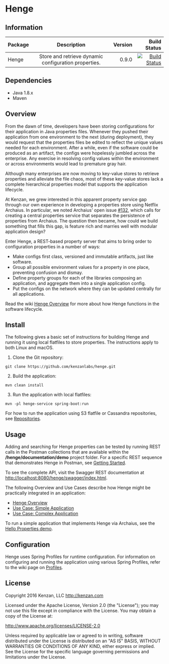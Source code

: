 # Henge

## Information
| Package       | Description   | Version| Build Status |
| ------------- |:-------------:| -----:|-----:|
| Henge| Store and retrieve dynamic configuration properties. | 0.9.0 | [![Build Status](https://travis-ci.org/kenzanlabs/henge.svg?branch=master)](https://travis-ci.org/kenzanlabs/henge) |

## Dependencies
* Java 1.8.x
* Maven

## Overview
From the dawn of time, developers have been storing configurations for their application in Java properties files. Whenever they pushed their application from one environment to the next (during deployment), they would request that the properties files be edited to reflect the unique values needed for each environment. After a while, even if the software could be produced as an artifact, the configs were hopelessly jumbled across the enterprise. Any exercise in resolving config values within the environment or across environments would lead to premature gray hair. 

Although many enterprises are now moving to key-value stores to retrieve properties and alleviate the file chaos, most of these key-value stores lack a complete hierarchical properties model that supports the application lifecycle. 

At Kenzan, we grew interested in this apparent property service gap through our own experience in developing a properties store using Netflix Archaius. In particular, we noted Archaius’ open issue [#132](https://github.com/Netflix/archaius/issues/132), which calls for creating a central properties service that separates the persistence of properties from Archaius. The question then became, how could we build something that fills this gap, is feature rich and marries well with modular application design? 

Enter Henge, a REST-based property server that aims to bring order to configuration properties in a number of ways:

* Make configs first class, versioned and immutable artifacts, just like software. 
* Group all possible environment values for a property in one place, preventing confusion and dismay.
* Define property groups for each of the libraries composing an application, and aggregate them into a single application config. 
* Put the configs on the network where they can be updated centrally for all applications.

Read the wiki [Henge Overview](https://github.com/kenzanlabs/henge/wiki/Henge-Overview) for more about how Henge functions in the software lifecycle. 

## Install

The following gives a basic set of instructions for building Henge and running it using local flatfiles to store properties. The instructions apply to both Linux and macOS. 


1. Clone the Git repository: 
 
 ```
 git clone https://github.com/kenzanlabs/henge.git
 ```
2. Build the application: 
 
 ```
 mvn clean install
 ```
3. Run the application with local flatfiles: 
 
 ```
 mvn -pl henge-service spring-boot:run
 ```

For how to run the application using S3 flatfile or Cassandra repositories, see [Repositories](https://github.com/kenzanlabs/henge/wiki/Repositories). 

## Usage
Adding and searching for Henge properties can be tested by running REST calls in the Postman collections that are available within the **/henge/documentation/demo** project folder. For a specific REST sequence that demonstrates Henge in Postman, see [Getting Started](https://github.com/kenzanlabs/henge/wiki/Getting-Started).

To see the complete API, visit the Swagger REST documentation at [http://localhost:8080/henge/swagger/index.html](http://localhost:8080/henge/swagger/index.html). 

The following Overview and Use Cases describe how Henge might be practically integrated in an application:

* [Henge Overview](https://github.com/kenzanlabs/henge/wiki/Henge-Overview) 
* [Use Case: Simple Application](https://github.com/kenzanlabs/henge/wiki/Use-Case:-Simple-Application)
* [Use Case: Complex Application](https://github.com/kenzanlabs/henge/wiki/Use-Case:-Complex-Application)

To run a simple application that implements Henge via Archaius, see the [Hello Properties demo](https://github.com/kenzanlabs/henge/wiki/Hello-Properties-Application). 

## Configuration
Henge uses Spring Profiles for runtime configuration. For information on configuring and running the application using various Spring Profiles, refer to the wiki page on [Profiles](https://github.com/kenzanlabs/henge/wiki/Profiles). 

## License
Copyright 2016 Kenzan, LLC <http://kenzan.com>
 
Licensed under the Apache License, Version 2.0 (the "License");
you may not use this file except in compliance with the License.
You may obtain a copy of the License at: 
 
http://www.apache.org/licenses/LICENSE-2.0
 
Unless required by applicable law or agreed to in writing, software
distributed under the License is distributed on an "AS IS" BASIS,
WITHOUT WARRANTIES OR CONDITIONS OF ANY KIND, either express or implied.
See the License for the specific language governing permissions and
limitations under the License.
